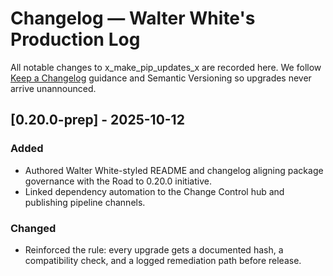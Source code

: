 # Changelog — Walter White's Production Log

All notable changes to x_make_pip_updates_x are recorded here. We follow [Keep a Changelog](https://keepachangelog.com/en/1.1.0/) guidance and Semantic Versioning so upgrades never arrive unannounced.

## [0.20.0-prep] - 2025-10-12
### Added
- Authored Walter White-styled README and changelog aligning package governance with the Road to 0.20.0 initiative.
- Linked dependency automation to the Change Control hub and publishing pipeline channels.

### Changed
- Reinforced the rule: every upgrade gets a documented hash, a compatibility check, and a logged remediation path before release.
